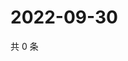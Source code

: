 # 2022-09-30

共 0 条

<!-- BEGIN WEIBO -->
<!-- 最后更新时间 Fri Sep 30 2022 18:21:34 GMT+0800 (China Standard Time) -->

<!-- END WEIBO -->
